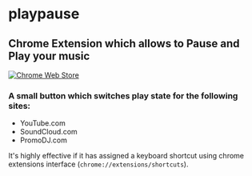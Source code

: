 playpause
============
## Chrome Extension which allows to Pause and Play your music

[![Chrome Web Store](https://developer.chrome.com/webstore/images/ChromeWebStore_BadgeWBorder_v2_340x96.png)](https://chrome.google.com/webstore/detail/nphcoecmaigjlaadabjihhoaiaopcadk)

### A small button which switches play state for the following sites: 
 * YouTube.com
 * SoundCloud.com
 * PromoDJ.com

It's highly effective if it has assigned a keyboard shortcut using chrome extensions interface (`chrome://extensions/shortcuts`). 
